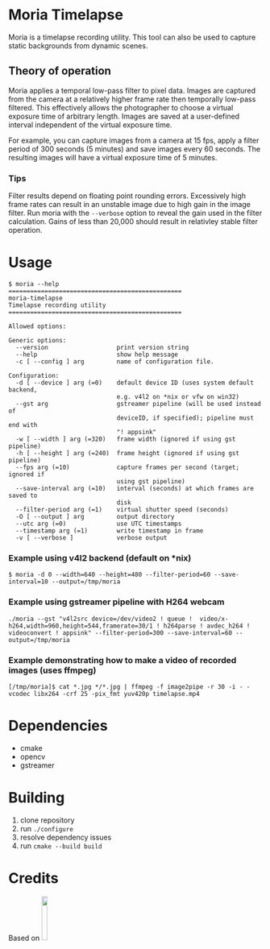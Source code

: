 # Moria Timelapse

Moria is a timelapse recording utility. This tool can also be used to capture static backgrounds from dynamic scenes.

## Theory of operation

Moria applies a temporal low-pass filter to pixel data. Images are captured from the camera at a relatively higher
frame rate then temporally low-pass filtered. This effectively allows the photographer to choose a virtual exposure
time of arbitrary length. Images are saved at a user-defined interval independent of the virtual exposure time.

For example, you can capture images from a camera at 15 fps, apply a filter period of 300 seconds (5 minutes) and save images every 60 seconds. The resulting images will have a virtual exposure time of 5 minutes.

### Tips

Filter results depend on floating point rounding errors. Excessively high frame rates can result in 
an unstable image due to high gain in the image filter. Run moria with the `--verbose` option to reveal
the gain used in the filter calculation. Gains of less than 20,000 should result in relativley stable filter operation.

# Usage

```
$ moria --help
================================================
moria-timelapse
Timelapse recording utility
================================================

Allowed options:

Generic options:
  --version                   print version string
  --help                      show help message
  -c [ --config ] arg         name of configuration file.

Configuration:
  -d [ --device ] arg (=0)    default device ID (uses system default backend, 
                              e.g. v4l2 on *nix or vfw on win32)
  --gst arg                   gstreamer pipeline (will be used instead of 
                              deviceID, if specified); pipeline must end with 
                              "! appsink"
  -w [ --width ] arg (=320)   frame width (ignored if using gst pipeline)
  -h [ --height ] arg (=240)  frame height (ignored if using gst pipeline)
  --fps arg (=10)             capture frames per second (target; ignored if 
                              using gst pipeline)
  --save-interval arg (=10)   interval (seconds) at which frames are saved to 
                              disk
  --filter-period arg (=1)    virtual shutter speed (seconds)
  -O [ --output ] arg         output directory
  --utc arg (=0)              use UTC timestamps
  --timestamp arg (=1)        write timestamp in frame
  -v [ --verbose ]            verbose output
```

### Example using v4l2 backend (default on *nix)

```
$ moria -d 0 --width=640 --height=480 --filter-period=60 --save-interval=10 --output=/tmp/moria
```

### Example using gstreamer pipeline with H264 webcam

```
./moria --gst "v4l2src device=/dev/video2 ! queue !  video/x-h264,width=960,height=544,framerate=30/1 ! h264parse ! avdec_h264 ! videoconvert ! appsink" --filter-period=300 --save-interval=60 --output=/tmp/moria
```

### Example demonstrating how to make a video of recorded images (uses ffmpeg)

```
[/tmp/moria]$ cat *.jpg */*.jpg | ffmpeg -f image2pipe -r 30 -i - -vcodec libx264 -crf 25 -pix_fmt yuv420p timelapse.mp4
```

# Dependencies

* cmake
* opencv
* gstreamer

# Building

1) clone repository
2) run `./configure`
3) resolve dependency issues
4) run `cmake --build build`

# Credits 

Based on <a href="https://github.com/cginternals/cmake-init/"><img src="https://raw.githubusercontent.com/cginternals/cmake-init/master/cmake-init-logo.svg?sanitize=true" width="15%"></a>
